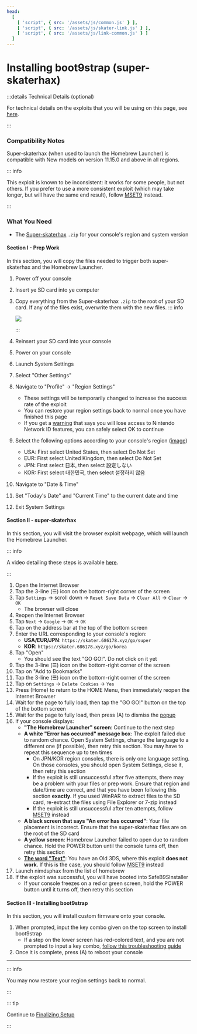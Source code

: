 ```yaml
---
head:
  [
    [ 'script', { src: '/assets/js/common.js' } ],
    [ 'script', { src: '/assets/js/skater-link.js' } ],
    [ 'script', { src: '/assets/js/link-common.js' } ]
  ]
---
```


# Installing boot9strap (super-skaterhax)

:::details Technical Details (optional)

For technical details on the exploits that you will be using on this page, see [here](https://github.com/zoogie/super-skaterhax).

:::

### Compatibility Notes

Super-skaterhax (when used to launch the Homebrew Launcher) is compatible with New models on version 11.15.0 and above in all regions.

::: info

This exploit is known to be inconsistent: it works for some people, but not others. If you prefer to use a more consistent exploit (which may take longer, but will have the same end result), follow [MSET9](installing-boot9strap-\(mset9\)) instead.

:::

### What You Need

- The [Super-skaterhax](https://skater.nintendohomebrew.com) `.zip` for your console's region and system version

#### Section I - Prep Work

In this section, you will copy the files needed to trigger both super-skaterhax and the Homebrew Launcher.

1. Power off your console

2. Insert ye SD card into ye computer

3. Copy everything from the Super-skaterhax `.zip` to the root of your SD card. If any of the files exist, overwrite them with the new files.
    ::: info

    ![](/images/screenshots/skaterhax/skater-root-layout.png)

    :::

4. Reinsert your SD card into your console

5. Power on your console

6. Launch System Settings

7. Select "Other Settings"

8. Navigate to "Profile" -> "Region Settings"
    - These settings will be temporarily changed to increase the success rate of the exploit
    - You can restore your region settings back to normal once you have finished this page
    - If you get a [warning](/images/screenshots/skaterhax/country-change-notice.png) that says you will lose access to Nintendo Network ID features, you can safely select OK to continue

9. Select the following options according to your console's region ([image](/images/screenshots/skaterhax/skater-lang.png))
    - USA: First select United States, then select Do Not Set
    - EUR: First select United Kingdom, then select Do Not Set
    - JPN: First select 日本, then select 設定しない
    - KOR: First select 대한민국, then select 설정하지 않음

10. Navigate to "Date & Time"

11. Set "Today's Date" and "Current Time" to the current date and time

12. Exit System Settings

#### Section II - super-skaterhax

In this section, you will visit the browser exploit webpage, which will launch the Homebrew Launcher.

::: info

A video detailing these steps is available [here](https://www.youtube.com/watch?v=DEcZB72vJts).

:::

1. Open the Internet Browser
2. Tap the 3-line (☰) icon on the bottom-right corner of the screen
3. Tap `Settings` -> scroll down -> `Reset Save Data` -> `Clear All` -> `Clear` -> `OK`
    - The browser will close
4. Reopen the Internet Browser
5. Tap `Next` -> `Google` -> `OK` -> `OK`
6. Tap on the address bar at the top of the bottom screen
7. Enter the URL corresponding to your console's region:
    - **USA/EUR/JPN**: `https://skater.686178.xyz/go/super`
    - **KOR**: `https://skater.686178.xyz/go/korea`
8. Tap "Open"
    - You should see the text "GO GO!". Do not click on it yet
9. Tap the 3-line (☰) icon on the bottom-right corner of the screen
10. Tap on "Add to Bookmarks"
11. Tap the 3-line (☰) icon on the bottom-right corner of the screen
12. Tap on `Settings` -> `Delete Cookies` -> `Yes`
13. Press (Home) to return to the HOME Menu, then immediately reopen the Internet Browser
14. Wait for the page to fully load, then tap the "GO GO!" button on the top of the bottom screen
15. Wait for the page to fully load, then press (A) to dismiss the [popup](/images/screenshots/skaterhax/skater-popup.png)
16. If your console displays:
    - **"The Homebrew Launcher" screen**: Continue to the next step
    - **A white "Error has occurred" message box**: The exploit failed due to random chance. Open System Settings, change the language to a different one (if possible), then retry this section. You may have to repeat this sequence up to ten times
        - On JPN/KOR region consoles, there is only one language setting. On those consoles, you should open System Settings, close it, then retry this section
        - If the exploit is still unsuccessful after five attempts, there may be a problem with your files or prep work. Ensure that region and date/time are correct, and that you have been following this section **exactly**. If you used WinRAR to extract files to the SD card, re-extract the files using File Explorer or 7-zip instead
        - If the exploit is still unsuccessful after ten attempts, follow [MSET9](installing-boot9strap-\(mset9\)) instead
    - **A black screen that says "An error has occurred"**: Your file placement is incorrect. Ensure that the super-skaterhax files are on the root of the SD card
    - **A yellow screen**: Homebrew Launcher failed to open due to random chance. Hold the POWER button until the console turns off, then retry this section
    - **[The word "Text"](/images/screenshots/skaterhax/skater-old3ds.png)**: You have an Old 3DS, where this exploit **does not work**. If this is the case, you should follow [MSET9](installing-boot9strap-\(mset9\)) instead
17. Launch nimdsphax from the list of homebrew
18. If the exploit was successful, you will have booted into SafeB9SInstaller
    - If your console freezes on a red or green screen, hold the POWER button until it turns off, then retry this section

#### Section III - Installing boot9strap

In this section, you will install custom firmware onto your console.

1. When prompted, input the key combo given on the top screen to install boot9strap
    - If a step on the lower screen has red-colored text, and you are not prompted to input a key combo, [follow this troubleshooting guide](troubleshooting-super-skaterhax)
2. Once it is complete, press (A) to reboot your console

<!--@include: ./_include/configure-luma3ds.md -->

<!--@include: ./_include/luma3ds-installed-note.md -->

___

::: info

You may now restore your region settings back to normal.

:::

::: tip

Continue to [Finalizing Setup](finalizing-setup)

:::
